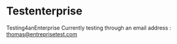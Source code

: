 # Testenterprise
Testing4anEnterprise
Currently testing through an email address : thomas@entreprisetest.com
